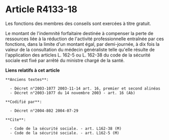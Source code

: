 # Article R4133-18

Les fonctions des membres des conseils sont exercées à titre gratuit.

Le montant de l'indemnité forfaitaire destinée à compenser la perte de ressources liée à la réduction de l'activité
professionnelle entraînée par ces fonctions, dans la limite d'un montant égal, par demi-journée, à dix fois la valeur de la
consultation du médecin généraliste telle qu'elle résulte de l'application des articles L. 162-5 ou L. 162-38 du code de la
sécurité sociale est fixé par arrêté du ministre chargé de la santé.

**Liens relatifs à cet article**

	**Anciens textes**:

	  - Décret n°2003-1077 2003-11-14 art. 16, premier et second alinéas
	  - Décret n°2003-1077 du 14 novembre 2003 - art. 16 (Ab)

	**Codifié par**:

	  - Décret n°2004-802 2004-07-29

	**Cite**:

	  - Code de la sécurité sociale. - art. L162-38 (M)
	  - Code de la sécurité sociale. - art. L162-5 (M)
